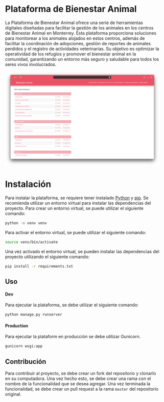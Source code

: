 # Plataforma de Bienestar Animal

La Plataforma de Bienestar Animal ofrece una serie de herramientas digitales diseñadas para facilitar la gestión de los animales en los centros de Bienestar Animal en Monterrey. Esta plataforma proporciona soluciones para monitorear a los animales alojados en estos centros, además de facilitar la coordinación de adopciones, gestión de reportes de animales perdidos y el registro de actividades veterinarias. Su objetivo es optimizar la operatividad de los refugios y promover el bienestar animal en la comunidad, garantizando un entorno más seguro y saludable para todos los seres vivos involucrados.

![Preview](static/preview.png)

# Instalación

Para instalar la plataforma, se requiere tener instalado [Python](https://www.python.org/downloads/) y [pip](https://pip.pypa.io/en/stable/installing/). Se recomienda utilizar un entorno virtual para instalar las dependencias del proyecto. Para crear un entorno virtual, se puede utilizar el siguiente comando:

```bash
python -m venv venv
```

Para activar el entorno virtual, se puede utilizar el siguiente comando:

```bash
source venv/bin/activate
```

Una vez activado el entorno virtual, se pueden instalar las dependencias del proyecto utilizando el siguiente comando:

```bash
pip install -r requirements.txt
```

## Uso

#### Dev

Para ejecutar la plataforma, se debe utilizar el siguiente comando:

```bash
python manage.py runserver
```

#### Production

Para ejecutar la plataform en producción se debe utilizar Gunicorn.

```bash
gunicorn wsgi:app
```

## Contribución

Para contribuir al proyecto, se debe crear un fork del repositorio y clonarlo en su computadora. Una vez hecho esto, se debe crear una rama con el nombre de la funcionalidad que se desea agregar. Una vez terminada la funcionalidad, se debe crear un pull request a la rama `master` del repositorio original.



